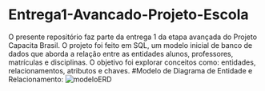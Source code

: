 # Entrega1-Avancado-Projeto-Escola
O presente repositório faz parte da entrega 1 da etapa avançada do Projeto Capacita Brasil. O projeto foi feito em SQL, um modelo inicial de banco de dados que aborda a relação entre as entidades alunos, professores, matrículas e disciplinas. O objetivo foi explorar conceitos como: entidades, relacionamentos, atributos e chaves.
#Modelo de Diagrama de Entidade e Relacionamento:
![modeloERD](https://github.com/user-attachments/assets/7371de9c-c977-4e34-ad48-6c9820a4a0a1)
